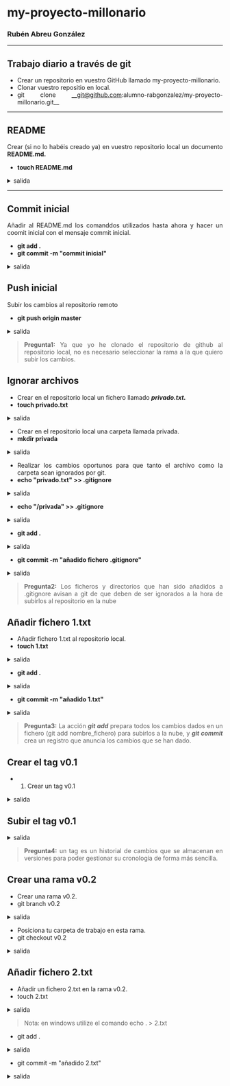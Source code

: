 <div align="justify">

# my-proyecto-millonario
### Rubén Abreu González

---

## Trabajo diario a través de git
- Crear un repositorio en vuestro GitHub llamado my-proyecto-millonario.
- Clonar vuestro repositio en local.
- git clone __git@github.com:alumno-rabgonzalez/my-proyecto-millonario.git__

---

## README
Crear (si no lo habéis creado ya) en vuestro repositorio local un documento __README.md.__
- __touch README.md__
<details>
<summary>salida</summary>

```
```
</details>

---

## Commit inicial 

Añadir al README.md los comanddos utilizados hasta ahora y hacer un coomit inicial con el mensaje commit inicial.

- __git add .__
- __git commit -m "commit inicial"__
<details>
<summary>salida</summary>

```code
inicial"
[main edf7734] commit inicial
 3 files changed, 42 insertions(+), 1 deletion(-)
 rewrite README.md (100%)
 create mode 100644 images/ej1-ets.png
 create mode 100644 images/ej1.1-ets.png
```
</details>

## Push inicial
Subir los cambios al repositorio remoto
- __git push origin master__
<details>
<summary>salida</summary>

```code
Enumerando objetos: 8, listo.
Contando objetos: 100% (8/8), listo.
Compresión delta usando hasta 4 hilos
Comprimiendo objetos: 100% (6/6), listo.
Escribiendo objetos: 100% (6/6), 219.09 KiB | 19.92 MiB/s, listo.
Total 6 (delta 0), reusados 0 (delta 0), pack-reusados 0
To https://github.com/rabgonzalez/my-proyecto-millonario
   d9f4220..edf7734  main -> main
```
</details>

> __Pregunta1:__ Ya que yo he clonado el repositorio de github al repositorio local, no es necesario seleccionar la rama a la que quiero subir los cambios.

## Ignorar archivos
- Crear en el repositorio local un fichero llamado ___privado.txt.___
- __touch privado.txt__
<details>
<summary>salida</summary>

```
```
</details>

- Crear en el repositorio local una carpeta llamada privada.
- __mkdir privada__
<details>
<summary>salida</summary>

```
```
</details>

- Realizar los cambios oportunos para que tanto el archivo como la carpeta sean ignorados por git.
- __echo "privado.txt" >> .gitignore__
<details>
<summary>salida</summary>

```
```
</details>

- __echo "/privada" >> .gitignore__
<details>
<summary>salida</summary>

```
```
</details>

- __git add .__
<details>
<summary>salida</summary>

```
```
</details>

- __git commit -m "añadido fichero .gitignore"__
<details>
<summary>salida</summary>

```code
[main af95674] añadido fichero .gitignore
 4 files changed, 95 insertions(+), 12 deletions(-)
 create mode 100644 .gitignore
 delete mode 100644 images/ej1-ets.png
 delete mode 100644 images/ej1.1-ets.png
```
</details>

> __Pregunta2:__ Los ficheros y directorios que han sido añadidos a .gitignore avisan a git de que deben de ser ignorados a la hora de subirlos al repositorio en la nube

## Añadir fichero 1.txt
- Añadir fichero 1.txt al repositorio local.
- __touch 1.txt__
<details>
<summary>salida</summary>

```
```
</details>

- __git add .__
<details>
<summary>salida</summary>

```
```
</details>

- __git commit -m "añadido 1.txt"__
<details>
<summary>salida</summary>

```code
[main 85d97f7] añadido 1.txt
 2 files changed, 34 insertions(+), 2 deletions(-)
 create mode 100644 1.txt
```
</details>

> __Pregunta3:__ La acción ___git add___ prepara todos los cambios dados en un fichero (git add nombre_fichero) para subirlos a la nube, y ___git commit___ crea un registro que anuncia los cambios que se han dado.

## Crear el tag v0.1
- 1. Crear un tag v0.1
<details>
<summary>salida</summary>

```
```
</details> 

## Subir el tag v0.1
<details>
<summary>salida</summary>

```code
Total 0 (delta 0), reused 0 (delta 0), pack-reused 0
 To https://github.com/rabgonzalez/my-proyecto-millonario
 * [new tag]         v0.1 -> v0.1
```
</details> 

> __Pregunta4:__ un tag es un historial de cambios que se almacenan en versiones para poder gestionar su cronología de forma más sencilla.

## Crear una rama v0.2
- Crear una rama v0.2.
- git branch v0.2
<details>
<summary>salida</summary>
```
```
</details>

- Posiciona tu carpeta de trabajo en esta rama.
- git checkout v0.2
<details>
<summary>salida</summary>
```code
Switched to branch 'v0.2'
M       README.md
```
</details>

## Añadir fichero 2.txt
- Añadir un fichero 2.txt en la rama v0.2.
- touch 2.txt
<details>
<summary>salida</summary>
```
```
</details>

> Nota: en windows utilize el comando echo . > 2.txt 

- git add .
<details>
<summary>salida</summary>
```
```
</details>

- git commit -m "añadido 2.txt"
<details>
<summary>salida</summary>
```code

```
</details>

</div>
